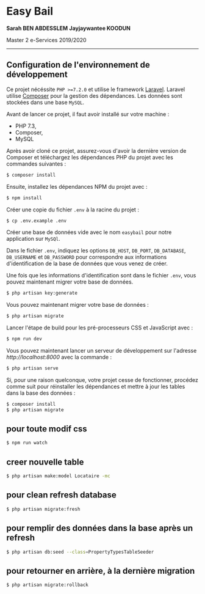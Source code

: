 # Easy Bail

**Sarah BEN ABDESSLEM**
**Jayjaywantee KOODUN**

Master 2 e-Services 2019/2020

---

## Configuration de l'environnement de développement

Ce projet nécéssite `PHP >=7.2.0` et utilise le framework [Laravel](<(https://laravel.com/docs)>). Laravel utilise [Composer](https://getcomposer.org/) pour la gestion des dépendances. Les données sont stockées dans une base `MySQL`.

Avant de lancer ce projet, il faut avoir installé sur votre machine :

-   PHP 7.3,
-   Composer,
-   MySQL

Après avoir cloné ce projet, assurez-vous d'avoir la dernière version de Composer et téléchargez les dépendances PHP du projet avec les commandes suivantes :

```bash
$ composer install
```

Ensuite, installez les dépendances NPM du projet avec :

```bash
$ npm install
```

Créer une copie du fichier `.env` à la racine du projet :

```bash
$ cp .env.example .env
```

Créer une base de données vide avec le nom `easybail` pour notre application sur `MySQl`.

Dans le fichier `.env`, indiquez les options `DB_HOST`, `DB_PORT`, `DB_DATABASE`, `DB_USERNAME` et `DB_PASSWORD` pour correspondre aux informations d'identification de la base de données que vous venez de créer.

Une fois que les informations d'identification sont dans le fichier `.env`, vous pouvez maintenant migrer votre base de données.

```bash
$ php artisan key:generate
```

Vous pouvez maintenant migrer votre base de données :

```bash
$ php artisan migrate
```

Lancer l'étape de build pour les pré-processeurs CSS et JavaScript avec :

```bash
$ npm run dev
```

Vous pouvez maintenant lancer un serveur de développement sur l'adresse _http://localhost:8000_ avec la commande :

```bash
$ php artisan serve
```

Si, pour une raison quelconque, votre projet cesse de fonctionner, procédez comme suit pour réinstaller les dépendances et mettre à jour les tables dans la base des données :

```bash
$ composer install
$ php artisan migrate
```

## pour toute modif css

```bash
$ npm run watch
```

## creer nouvelle table

```bash
$ php artisan make:model Locataire -mc
```

## pour clean refresh database

```bash
$ php artisan migrate:fresh
```

## pour remplir des données dans la base après un refresh

```bash
$ php artisan db:seed --class=PropertyTypesTableSeeder
```

## pour retourner en arrière, à la dernière migration

```bash
$ php artisan migrate:rollback
```
